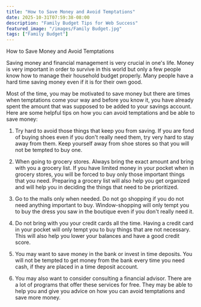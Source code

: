 ```yaml
---
title: "How to Save Money and Avoid Temptations"
date: 2025-10-31T07:59:38-08:00
description: "Family Budget Tips for Web Success"
featured_image: "/images/Family Budget.jpg"
tags: ["Family Budget"]
---
```


How to Save Money and Avoid Temptations 

Saving money and financial management is very crucial in one's life. Money is very important in order to survive in this world but only a few people know how to manage their household budget properly. Many people have a hard time saving money even if it is for their own good.

Most of the time, you may be motivated to save money but there are times when temptations come your way and before you know it, you have already spent the amount that was supposed to be added to your savings account. Here are some helpful tips on how you can avoid temptations and be able to save money:

1. Try hard to avoid those things that keep you from saving. If you are fond of buying shoes even if you don't really need them, try very hard to stay away from them. Keep yourself away from shoe stores so that you will not be tempted to buy one. 

2. When going to grocery stores. Always bring the exact amount and bring with you a grocery list. If you have limited money in your pocket when in grocery stores, you will be forced to buy only those important things that you need. Preparing a grocery list will also help you get organized and will help you in deciding the things that need to be prioritized.

3. Go to the malls only when needed. Do not go shopping if you do not need anything important to buy. Window-shopping will only tempt you to buy the dress you saw in the boutique even if you don't really need it.

4. Do not bring with you your credit cards all the time. Having a credit card in your pocket will only tempt you to buy things that are not necessary. This will also help you lower your balances and have a good credit score.

5. You may want to save money in the bank or invest in time deposits. You will not be tempted to get money from the bank every time you need cash, if they are placed in a time deposit account. 

6. You may also want to consider consulting a financial advisor. There are a lot of programs that offer these services for free. They may be able to help you and give you advice on how you can avoid temptations and save more money.


